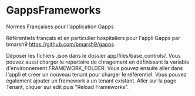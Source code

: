 # GappsFrameworks
Normes Françaises pour l'application Gapps

Référentiels français et en particulier hospitaliers pour l'appli Gapps par bmarsh9
https://github.com/bmarsh9/gapps

Déposer les fichiers .json dans le dossier app/files/base_controls/. Vous pouvez aussi charger le repertoire de chragement en définissant la variable d'environnement FRAMEWORK_FOLDER. Vous pouvez ensuite aller dans l'appli et créer un nouveau tenant pour charger le référentiel. Vous pouvez également ajouter un framework a un tenant existant. Aller sur la page Tenant, cliquer sur edit puis "Reload Frameworks".

